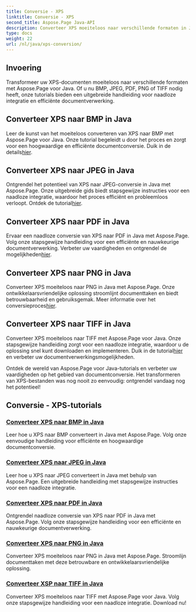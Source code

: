 ```yaml
---
title: Conversie - XPS
linktitle: Conversie - XPS
second_title: Aspose.Page Java-API
description: Converteer XPS moeiteloos naar verschillende formaten in Java met Aspose.Page. Verbeter de documentverwerking met onze stapsgewijze handleidingen voor nauwkeurige en efficiënte conversie.
type: docs
weight: 22
url: /nl/java/xps-conversion/
---
```


## Invoering

Transformeer uw XPS-documenten moeiteloos naar verschillende formaten met Aspose.Page voor Java. Of u nu BMP, JPEG, PDF, PNG of TIFF nodig heeft, onze tutorials bieden een uitgebreide handleiding voor naadloze integratie en efficiënte documentverwerking.

## Converteer XPS naar BMP in Java

 Leer de kunst van het moeiteloos converteren van XPS naar BMP met Aspose.Page voor Java. Onze tutorial begeleidt u door het proces en zorgt voor een hoogwaardige en efficiënte documentconversie. Duik in de details[hier](./to-bmp/).

## Converteer XPS naar JPEG in Java

Ontgrendel het potentieel van XPS naar JPEG-conversie in Java met Aspose.Page. Onze uitgebreide gids biedt stapsgewijze instructies voor een naadloze integratie, waardoor het proces efficiënt en probleemloos verloopt. Ontdek de tutorial[hier](./to-jpeg/).

## Converteer XPS naar PDF in Java

 Ervaar een naadloze conversie van XPS naar PDF in Java met Aspose.Page. Volg onze stapsgewijze handleiding voor een efficiënte en nauwkeurige documentverwerking. Verbeter uw vaardigheden en ontgrendel de mogelijkheden[hier](./to-pdf/).

## Converteer XPS naar PNG in Java

 Converteer XPS moeiteloos naar PNG in Java met Aspose.Page. Onze ontwikkelaarsvriendelijke oplossing stroomlijnt documenttaken en biedt betrouwbaarheid en gebruiksgemak. Meer informatie over het conversieproces[hier](./to-png/).

## Converteer XPS naar TIFF in Java

 Converteer XPS moeiteloos naar TIFF met Aspose.Page voor Java. Onze stapsgewijze handleiding zorgt voor een naadloze integratie, waardoor u de oplossing snel kunt downloaden en implementeren. Duik in de tutorial[hier](./to-tiff/) en verbeter uw documentverwerkingsmogelijkheden.

Ontdek de wereld van Aspose.Page voor Java-tutorials en verbeter uw vaardigheden op het gebied van documentconversie. Het transformeren van XPS-bestanden was nog nooit zo eenvoudig: ontgrendel vandaag nog het potentieel!
## Conversie - XPS-tutorials
### [Converteer XPS naar BMP in Java](./to-bmp/)
Leer hoe u XPS naar BMP converteert in Java met Aspose.Page. Volg onze eenvoudige handleiding voor efficiënte en hoogwaardige documentconversie.
### [Converteer XPS naar JPEG in Java](./to-jpeg/)
Leer hoe u XPS naar JPEG converteert in Java met behulp van Aspose.Page. Een uitgebreide handleiding met stapsgewijze instructies voor een naadloze integratie.
### [Converteer XPS naar PDF in Java](./to-pdf/)
Ontgrendel naadloze conversie van XPS naar PDF in Java met Aspose.Page. Volg onze stapsgewijze handleiding voor een efficiënte en nauwkeurige documentverwerking.
### [Converteer XPS naar PNG in Java](./to-png/)
Converteer XPS moeiteloos naar PNG in Java met Aspose.Page. Stroomlijn documenttaken met deze betrouwbare en ontwikkelaarsvriendelijke oplossing.
### [Converteer XSP naar TIFF in Java](./to-tiff/)
Converteer XPS moeiteloos naar TIFF met Aspose.Page voor Java. Volg onze stapsgewijze handleiding voor een naadloze integratie. Download nu!